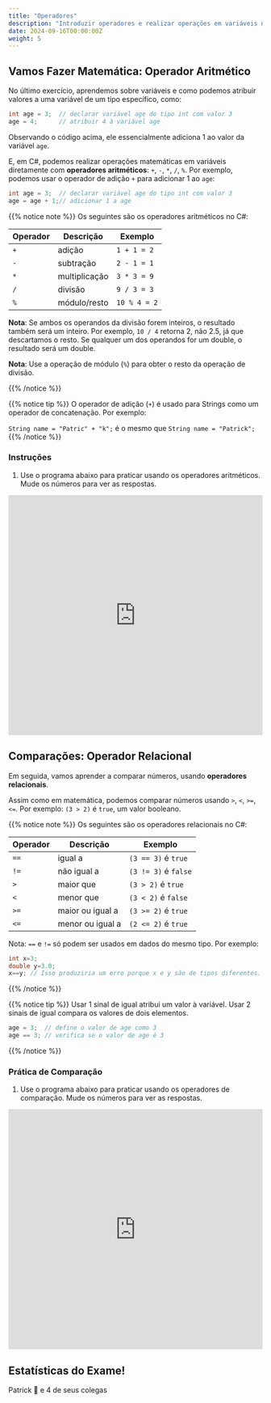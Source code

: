 ```yaml
---
title: "Operadores"
description: "Introduzir operadores e realizar operações em variáveis no C#."
date: 2024-09-16T00:00:00Z
weight: 5
---
```


## Vamos Fazer Matemática: Operador Aritmético

No último exercício, aprendemos sobre variáveis e como podemos atribuir valores a uma variável de um tipo específico, como:

```C#
int age = 3;  // declarar variável age do tipo int com valor 3
age = 4;      // atribuir 4 à variável age
```

Observando o código acima, ele essencialmente adiciona 1 ao valor da variável `age`.

E, em C#, podemos realizar operações matemáticas em variáveis diretamente com **operadores aritméticos**: `+`, `-`, `*`, `/`, `%`.
Por exemplo, podemos usar o operador de adição `+` para adicionar 1 ao `age`:

```c#
int age = 3;  // declarar variável age do tipo int com valor 3
age = age + 1;// adicionar 1 a age
```

{{% notice note %}}
Os seguintes são os operadores aritméticos no C#:

**Operador** | **Descrição** | **Exemplo**
------|------|--------
`+` | adição | `1 + 1 = 2`
`-` | subtração | `2 - 1 = 1`
`*` | multiplicação | `3 * 3 = 9`
`/` | divisão | `9 / 3 = 3`
`%` | módulo/resto | `10 % 4 = 2`

**Nota**: Se ambos os operandos da divisão forem inteiros, o resultado também será um inteiro. Por exemplo, `10 / 4` retorna 2, não 2.5, já que descartamos o resto. Se qualquer um dos operandos for um double, o resultado será um double.

**Nota**: Use a operação de módulo (`%`) para obter o resto da operação de divisão.

{{% /notice %}}

{{% notice tip %}}
O operador de adição (`+`) é usado para Strings como um operador de concatenação. Por exemplo:

`String name = "Patric" + "k";` é o mesmo que `String name = "Patrick";`
{{% /notice %}}

### Instruções
1. Use o programa abaixo para praticar usando os operadores aritméticos. Mude os números para ver as respostas.

<iframe width="100%" height="475" src="https://dotnetfiddle.net/Widget/dUSTOt" frameborder="0"></iframe>

## Comparações: Operador Relacional

Em seguida, vamos aprender a comparar números, usando **operadores relacionais**.

Assim como em matemática, podemos comparar números usando `>`, `<`, `>=`, `<=`. Por exemplo: `(3 > 2)` é `true`, um valor booleano.

{{% notice note %}}
Os seguintes são os operadores relacionais no C#:

**Operador** | **Descrição** | **Exemplo**
------| ------| ------
`==` | igual a | `(3 == 3)` é `true`
`!=` | não igual a | `(3 != 3)` é `false`
`>` | maior que | `(3 > 2)` é `true`
`<` | menor que | `(3 < 2)` é `false`
`>=` | maior ou igual a | `(3 >= 2)` é `true`
`<=` | menor ou igual a | `(2 <= 2)` é `true`

Nota: `==` e `!=` só podem ser usados em dados do mesmo tipo. Por exemplo:
```csharp
int x=3; 
double y=3.0; 
x==y; // Isso produziria um erro porque x e y são de tipos diferentes.
```

{{% /notice %}}

{{% notice tip %}}
Usar 1 sinal de igual atribui um valor à variável. Usar 2 sinais de igual compara os valores de dois elementos.

```csharp
age = 3;  // define o valor de age como 3
age == 3; // verifica se o valor de age é 3
```
{{% /notice %}}

### Prática de Comparação

1. Use o programa abaixo para praticar usando os operadores de comparação. Mude os números para ver as respostas.

<iframe width="100%" height="475" src="https://dotnetfiddle.net/Widget/tZs8tb" frameborder="0"></iframe>

## Estatísticas do Exame!

Patrick 🐥 e 4 de seus colegas